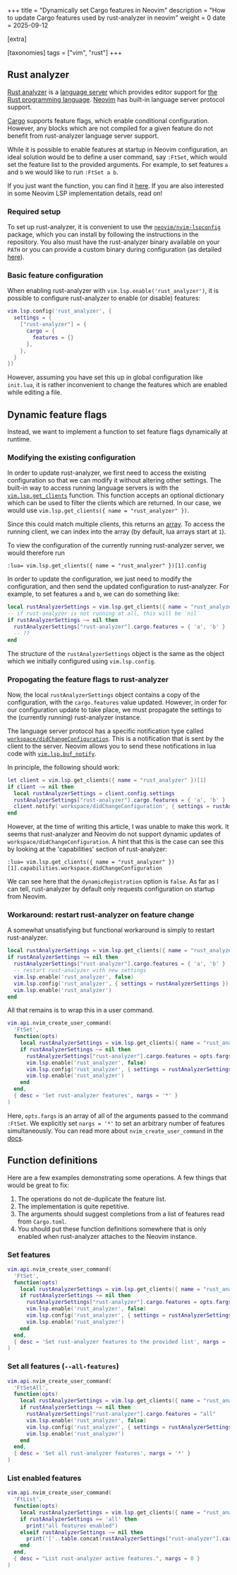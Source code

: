 +++
title = "Dynamically set Cargo features in Neovim"
description = "How to update Cargo features used by rust-analyzer in neovim"
weight = 0
date = 2025-09-12

[extra]

[taxonomies]
tags = ["vim", "rust"]
+++
## Rust analyzer
[Rust analyzer](https://rust-analyzer.github.io/) is a [language server](https://microsoft.github.io/language-server-protocol/) which provides editor support for [the Rust programming language](https://www.rust-lang.org/).
[Neovim](https://neovim.io/) has built-in language server protocol support.

[Cargo](https://doc.rust-lang.org/cargo/) supports feature flags, which enable conditional configuration.
However, any blocks which are not compiled for a given feature do not benefit from rust-analyzer language server support.

While it is possible to enable features at startup in Neovim configuration, an ideal solution would be to define a user command, say `:FtSet`, which would set the feature list to the provided arguments.
For example, to set features `a` and `b` we would like to run `:FtSet a b`.

If you just want the function, you can find it [here](#function-definitions).
If you are also interested in some Neovim LSP implementation details, read on!

### Required setup
To set up rust-analyzer, it is convenient to use the [`neovim/nvim-lspconfig`](https://github.com/neovim/nvim-lspconfig) package, which you can install by following the instructions in the repository.
You also must have the rust-analyzer binary available on your `PATH` or you can provide a custom binary during configuration (as detailed [here](https://github.com/neovim/nvim-lspconfig?tab=readme-ov-file#quickstart)).

### Basic feature configuration
When enabling rust-analyzer with `vim.lsp.enable('rust_analyzer')`, it is possible to configure rust-analyzer to enable (or disable) features:
```lua
vim.lsp.config('rust_analyzer', {
  settings = {
    ["rust-analyzer"] = {
      cargo = {
        features = {}
      },
    },
  }
})
```
However, assuming you have set this up in global configuration like `init.lua`, it is rather inconvenient to change the features which are enabled while editing a file.

## Dynamic feature flags
Instead, we want to implement a function to set feature flags dynamically at runtime.

### Modifying the existing configuration
In order to update rust-analyzer, we first need to access the existing configuration so that we can modify it without altering other settings.
The built-in way to access running language servers is with the [`vim.lsp.get_clients`](https://neovim.io/doc/user/lsp.html#vim.lsp.get_clients%28%29) function.
This function accepts an optional dictionary which can be used to filter the clients which are returned.
In our case, we would use `vim.lsp.get_clients({ name = "rust_analyzer" })`.

Since this could match multiple clients, this returns an [array](https://www.lua.org/pil/11.1.html).
To access the running client, we can index into the array (by default, lua arrays start at `1`).

To view the configuration of the currently running rust-analyzer server, we would therefore run
```vim
:lua= vim.lsp.get_clients({ name = "rust_analyzer" })[1].config
```
In order to update the configuration, we just need to modify the configuration, and then send the updated configuration to rust-analyzer.
For example, to set features `a` and `b`, we can do something like:
```lua
local rustAnalyzerSettings = vim.lsp.get_clients({ name = "rust_analyzer" })[1].config.settings
-- if rust-analyzer is not running at all, this will be `nil`
if rustAnalyzerSettings ~= nil then
  rustAnalyzerSettings["rust-analyzer"].cargo.features = { 'a', 'b' }
  -- ??
end
```
The structure of the `rustAnalyzerSettings` object is the same as the object which we initially configured using `vim.lsp.config`.

### Propogating the feature flags to rust-analyzer
Now, the local `rustAnalyzerSettings` object contains a copy of the configuration, with the `cargo.features` value updated.
However, in order for our configuration update to take place, we must propagate the settings to the (currently running) rust-analyzer instance.

The language server protocol has a specific notification type called [`workspace/didChangeConfiguration`](https://microsoft.github.io/language-server-protocol/specifications/lsp/3.17/specification/#workspace_didChangeConfiguration).
This is a notification that is sent by the client to the server.
Neovim allows you to send these notifications in lua code with [`vim.lsp.buf_notify`](https://neovim.io/doc/user/lsp.html#vim.lsp.buf_notify%28%29).

In principle, the following should work:
```lua
let client = vim.lsp.get_clients({ name = "rust_analyzer" })[1]
if client ~= nil then
  local rustAnalyzerSettings = client.config.settings
  rustAnalyzerSettings["rust-analyzer"].cargo.features = { 'a', 'b' }
  client.notify('workspace/didChangeConfiguration', { settings = rustAnalyzerSettings })
end
```
However, at the time of writing this article, I was unable to make this work.
It seems that rust-analyzer and Neovim do not support dynamic updates of `workspace/didChangeConfiguration`.
A hint that this is the case can see this by looking at the 'capabilities' section of rust-analyzer:
```vim
:lua= vim.lsp.get_clients({ name = "rust_analyzer" })[1].capabilities.workspace.didChangeConfiguration
```
We can see here that the `dynamicRegistration` option is `false`.
As far as I can tell, rust-analyzer by default only requests configuration on startup from Neovim.

### Workaround: restart rust-analyzer on feature change
A somewhat unsatisfying but functional workaround is simply to restart rust-analyzer.
```lua
local rustAnalyzerSettings = vim.lsp.get_clients({ name = "rust_analyzer" })[1].config.settings
if rustAnalyzerSettings ~= nil then
  rustAnalyzerSettings["rust-analyzer"].cargo.features = { 'a', 'b' }
  -- restart rust-analyzer with new settings
  vim.lsp.enable('rust_analyzer', false)
  vim.lsp.config('rust_analyzer', { settings = rustAnalyzerSettings })
  vim.lsp.enable('rust_analyzer')
end
```
All that remains is to wrap this in a user command.
```lua
vim.api.nvim_create_user_command(
  'FtSet',
  function(opts)
    local rustAnalyzerSettings = vim.lsp.get_clients({ name = "rust_analyzer" })[1].config.settings
    if rustAnalyzerSettings ~= nil then
      rustAnalyzerSettings["rust-analyzer"].cargo.features = opts.fargs
      vim.lsp.enable('rust_analyzer', false)
      vim.lsp.config('rust_analyzer', { settings = rustAnalyzerSettings })
      vim.lsp.enable('rust_analyzer')
    end
  end,
  { desc = 'Set rust-analyzer features', nargs = '*' }
)
```
Here, `opts.fargs` is an array of all of the arguments passed to the command `:FtSet`.
We explicitly set `nargs = '*'` to set an arbitrary number of features simultaneously.
You can read more about `nvim_create_user_command` in the [docs](https://neovim.io/doc/user/api.html#nvim_create_user_command%28%29).

## Function definitions
Here are a few examples demonstrating some operations.
A few things that would be great to fix:

1. The operations do not de-duplicate the feature list.
2. The implementation is quite repetitive.
3. The arguments should suggest completions from a list of features read from `Cargo.toml`.
4. You should put these function definitions somewhere that is only enabled when rust-analyzer attaches to the Neovim instance.

### Set features
```lua
vim.api.nvim_create_user_command(
  'FtSet',
  function(opts)
    local rustAnalyzerSettings = vim.lsp.get_clients({ name = "rust_analyzer" })[1].config.settings
    if rustAnalyzerSettings ~= nil then
      rustAnalyzerSettings["rust-analyzer"].cargo.features = opts.fargs
      vim.lsp.enable('rust_analyzer', false)
      vim.lsp.config('rust_analyzer', { settings = rustAnalyzerSettings })
      vim.lsp.enable('rust_analyzer')
    end
  end,
  { desc = 'Set rust-analyzer features to the provided list', nargs = '*' }
)
```

### Set all features (`--all-features`)
```lua
vim.api.nvim_create_user_command(
  'FtSetAll',
  function(opts)
    local rustAnalyzerSettings = vim.lsp.get_clients({ name = "rust_analyzer" })[1].config.settings
    if rustAnalyzerSettings ~= nil then
      rustAnalyzerSettings["rust-analyzer"].cargo.features = "all"
      vim.lsp.enable('rust_analyzer', false)
      vim.lsp.config('rust_analyzer', { settings = rustAnalyzerSettings })
      vim.lsp.enable('rust_analyzer')
    end
  end,
  { desc = 'Set all rust-analyzer features', nargs = '*' }
)
```

### List enabled features
```lua
vim.api.nvim_create_user_command(
  'FtList',
  function(opts)
    local rustAnalyzerSettings = vim.lsp.get_clients({ name = "rust_analyzer" })[1].config.settings
    if rustAnalyzerSettings == 'all' then
      print("all features enabled")
    elseif rustAnalyzerSettings ~= nil then
      print('['..table.concat(rustAnalyzerSettings["rust-analyzer"].cargo.features, ', ')..']')
    end
  end,
  { desc = "List rust-analyzer active features.", nargs = 0 }
)
```
